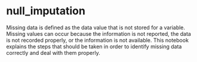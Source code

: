 # null_imputation
Missing data is defined as the data value that is not stored for a variable. Missing values can occur because the information is not reported, the data is not recorded properly, or the information is not available.  This notebook explains the steps that should be taken in order to identify missing data correctly and deal with them properly.
